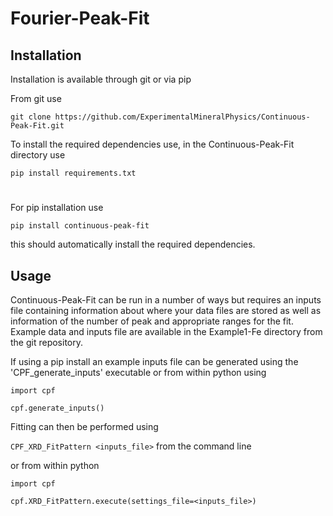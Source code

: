 # Fourier-Peak-Fit

## Installation

Installation is available through git or via pip

From git use

`git clone https://github.com/ExperimentalMineralPhysics/Continuous-Peak-Fit.git`

To install the required dependencies use, in the Continuous-Peak-Fit directory use 

`pip install requirements.txt`

# 

For pip installation use

`pip install continuous-peak-fit`

this should automatically install the required dependencies.


## Usage

Continuous-Peak-Fit can be run in a number of ways but requires an inputs file containing information about where your 
data files are stored as well as information of the number of peak and appropriate ranges for the fit. Example data and 
inputs file are available in the Example1-Fe directory from the git repository. 

If using a pip install an example inputs file can be generated using the 'CPF_generate_inputs' executable or from within
 python using

`import cpf`

`cpf.generate_inputs()`

Fitting can then be performed using 

`CPF_XRD_FitPattern <inputs_file>` from the command line

or from within python

`import cpf`

`cpf.XRD_FitPattern.execute(settings_file=<inputs_file>)`

